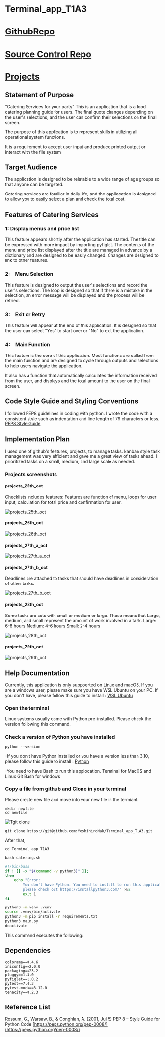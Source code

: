 # Terminal_app_T1A3

# [GithubRepo](https://github.com/YoshihiroNak/Terminal_app_T1A3/tree/main/src)

# [Source Control Repo](https://github.com/YoshihiroNak/Terminal_app_T1A3/commits/main)

# [Projects](https://github.com/users/YoshihiroNak/projects/1)
## Statement of Purpose

"Catering Services for your party" This is an application that is a food catering planning guide for users.
The final quote changes depending on the user's selections, and the user can confirm their selections on the final screen.

The purpose of this application is to represent skills in utilizing all operational system functions.

It is a requirement to accept user input and produce printed output or interact with the file system

## Target Audience

The application is designed to be relatable to a wide range of age groups so that anyone can be targeted.

Catering services are familiar in daily life, and the appliocation is designed to allow you to easily select a plan and check the total cost.

## Features of Catering Services

### 1: Display menus and price list

This feature appears shortly after the application has started. The title can be expressed with more impact by importing pyfiglet. The contents of the menu and price list displayed after the title are managed in advance by a dictionary and are designed to be easily changed. Changes are designed to link to other features.

### 2:　Menu Selection

This feature is designed to output the user's selections and record the user's selections. The loop is designed so that if there is a mistake in the selection, an error message will be displayed and the process will be retried.

### 3:　Exit or Retry

This feature will appear at the end of this application. It is designed so that the user can select "Yes" to start over or "No" to exit the application.

### 4:　Main Function

This feature is the core of this application.
Most functions are called from the main function and are designed to cycle through outputs and selections to help users navigate the application.

It also has a function that automatically calculates the information received from the user, and displays and the total amount to the user on the final screen.

## Code Style Guide and Styling Conventions

I followed PEP8 guidelines in coding with python. I wrote the code with a consistent style such as indentation and line length of 79 characters or less. [PEP8 Style Guide](https://peps.python.org/pep-0008/)

## Implementation Plan

I used one of github's features, projects, to manage tasks. kanban style task management was very efficient and gave me a great view of tasks ahead. I prioritized tasks on a small, medium, and large scale as needed.

### Projects screenshots

#### projects_25th_oct

Checklists includes features:
Features are function of menu, loops for user input, calculation for total price and confirmation for user.

![projects_25th_oct](/docs/projects_25th_oct.png)

#### projects_26th_oct

![projects_26th_oct](/docs/projects_26th_oct.png)

#### projects_27th_a_oct

![projects_27th_a_oct](/docs/projects_27th_a_oct.png)


#### projects_27th_b_oct


Deadlines are attached to tasks that should have deadlines in consideration of other tasks.

![projects_27th_b_oct](/docs/projects_27th_b_oct.png)

#### projects_28th_oct

Some tasks are sets with small or medium or large.
These means that Large, medium, and small represent the amount of work involved in a task.
Large: 6-8 hours
Medium: 4-6 hours
Small: 2-4 hours

![projects_28th_oct](/docs/projects_28th_oct.png)
#### projects_29th_oct

![projects_29th_oct](/docs/projects_29th_oct.png)


## Help Documentation

Currently, this application is only suppoerted on Linux and macOS. If you are a windows user, please make sure you have WSL Ubuntu on your PC. If you don't have, please follow this guide to install : [WSL Ubuntu](https://ubuntu.com/tutorials/install-ubuntu-on-wsl2-on-windows-10#1-overview)

### Open the terminal

Linux systems usually come with Python pre-installed.
Please check the version following this command.

### Check a version of Python you have installed

```
python --version
```
-If you don't have Python installed or you have a version less than 3.10, please follow this guide to install : [Python](https://www.python.org/downloads/)

-You need to have Bash to run this applocation.
 Terminal for MacOS and Linux
 Git Bash for windows

### Copy a file from github and Clone in your terminal

Please create new file and move into your new file in the termianl.

```
mkdir newfile
cd newfile
```
![Tgit clone](/docs/gitclone.png)
```
git clone https://git@github.com:YoshihiroNak/Terminal_app_T1A3.git
```
After that,

```
cd Terminal_app_T1A3

```

```
bash catering.sh
```


```bash
#!/bin/bash
if ! [[ -x "$(command -v python3)" ]];
then
    echo "Error:
        You don't have Python. You need to install to run this application.
        please check out https://installpython3.com/" >&2
        exit 1
fi

python3 -m venv .venv
source .venv/bin/activate
python3 -m pip install -r requirements.txt
python3 main.py 
deactivate
```

This command executes the following: 

## Dependencies

```
colorama==0.4.6
iniconfig==2.0.0
packaging==23.2
pluggy==1.3.0
pyfiglet==1.0.2
pytest==7.4.3
pytest-mock==3.12.0
tenacity==8.2.3
```

## Reference List

Rossum, G., Warsaw, B., & Conghlan, A. (2001, Jul 5)
PEP 8 – Style Guide for Python Code
[https://peps.python.org/pep-0008/](https://peps.python.org/pep-0008/)